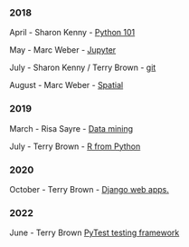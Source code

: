 ### 2018

April - Sharon Kenny - [Python 101](./2018_April/SKenny/)

May - Marc Weber - [Jupyter](./2018_May/MWeber/)

July - Sharon Kenny / Terry Brown - [git](./2018_Jul/)

August - Marc Weber - [Spatial](./2018_August/Weber/)

### 2019
 
March - Risa Sayre - [Data mining](./March_2019/)

July - Terry Brown - [R from Python](./2019_Jul/)

### 2020

October - Terry Brown - [Django web apps.](./2020_October/)

### 2022

June - Terry Brown [PyTest testing framework](./2022/June_testing/)

